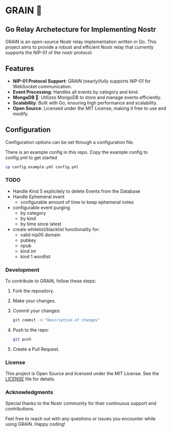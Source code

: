 # GRAIN 🌾

## Go Relay Archetecture for Implementing Nostr

GRAIN is an open-source Nostr relay implementation written in Go. This project aims to provide a robust and efficient Nostr relay that currently supports the NIP-01 of the nostr protocol.

## Features

- **NIP-01 Protocol Support**: GRAIN (nearly)fully supports NIP-01 for WebSocket communication.
- **Event Processing**: Handles all events by category and kind.
- **MongoDB 🍃**: Utilizes MongoDB to store and manage events efficiently.
- **Scalability**: Built with Go, ensuring high performance and scalability.
- **Open Source**: Licensed under the MIT License, making it free to use and modify.

## Configuration

Configuration options can be set through a configuration file.

There is an example config in this repo. Copy the example config to config.yml to get started

```bash
cp config.example.yml config.yml
```

### TODO

- Handle Kind 5 explicitely to delete Events from the Database
- Handle Ephemeral event
  - configurable amount of time to keep ephemeral notes
- configurable event purging
  - by category
  - by kind
  - by time since latest
- create whitelist/blacklist functionality
  for:
  - valid nip05 domain
  - pubkey
  - npub
  - kind int
  - kind 1 wordlist

### Development

To contribute to GRAIN, follow these steps:

1. Fork the repository.
2. Make your changes.
3. Commit your changes:

   ```sh
   git commit -m "Description of changes"
   ```

4. Push to the repo:

   ```sh
   git push
   ```

5. Create a Pull Request.

### License

This project is Open Source and licensed under the MIT License. See the [LICENSE](license) file for details.

### Acknowledgments

Special thanks to the Nostr community for their continuous support and contributions.

Feel free to reach out with any questions or issues you encounter while using GRAIN. Happy coding!
